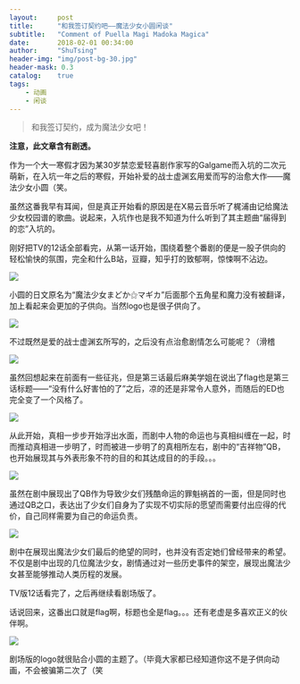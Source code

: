 ```yaml
---
layout:     post
title:      "和我签订契约吧——魔法少女小圆闲谈"
subtitle:   "Comment of Puella Magi Madoka Magica"
date:       2018-02-01 00:34:00
author:     "ShuTsing"
header-img: "img/post-bg-30.jpg"
header-mask: 0.3
catalog:    true
tags:
    - 动画
    - 闲谈
---
```


> 和我签订契约，成为魔法少女吧！

**注意，此文章含有剧透。**

作为一个大一寒假才因为某30岁禁恋爱轻喜剧作家写的Galgame而入坑的二次元萌新，在入坑一年之后的寒假，开始补爱的战士虚渊玄用爱而写的治愈大作——魔法少女小圆（笑。

虽然这番我早有耳闻，但是真正开始看的原因是在X易云音乐听了梶浦由记给魔法少女校园谱的歌曲。说起来，入坑作也是我不知道为什么听到了其主题曲“届得到的恋”入坑的。

刚好把TV的12话全部看完，从第一话开始，围绕着整个番剧的便是一股子供向的轻松愉快的氛围，完全和什么B站，豆瓣，知乎打的致郁啊，惊悚啊不沾边。

![](http://i4.bvimg.com/630678/53b87482a3455374s.png)

小圆的日文原名为“魔法少女まどか⚝マギカ”后面那个五角星和魔力没有被翻译，加上看起来会更加的子供向。当然logo也是很子供向了。

![](http://i4.bvimg.com/630678/62afa65da133cefds.png)

不过既然是爱的战士虚渊玄所写的，之后没有点治愈剧情怎么可能呢？（滑稽

![](https://pic3.zhimg.com/80/02007d55770a241b85241aa5b0bc33ec_hd.jpg)

虽然回想起来在前面有一些征兆，但是第三话最后麻美学姐在说出了flag也是第三话标题——“没有什么好害怕的了”之后，凉的还是非常令人意外，而随后的ED也完全变了一个风格了。

![](http://i4.bvimg.com/630678/293e069403d15612s.png)

从此开始，真相一步步开始浮出水面，而剧中人物的命运也与真相纠缠在一起，时而推动真相进一步明了，时而被进一步明了的真相所左右，剧中的“吉祥物”QB，也开始展现其与外表形象不符的目的和其达成目的的手段。。。

![](https://pic2.zhimg.com/80/6ddabcafc1b45b74745d1988d8a50b49_hd.jpg)

虽然在剧中展现出了QB作为导致少女们残酷命运的罪魁祸首的一面，但是同时也通过QB之口，表达出了少女们自身为了实现不切实际的愿望而需要付出应得的代价，自己同样需要为自己的命运负责。

![](http://i4.bvimg.com/630678/e1a1a85f092e47d7s.png)

剧中在展现出魔法少女们最后的绝望的同时，也并没有否定她们曾经带来的希望。不仅是剧中出现的几位魔法少女，剧情通过对一些历史事件的架空，展现出魔法少女甚至能够推动人类历程的发展。

TV版12话看完了，之后再继续看剧场版了。

话说回来，这番出口就是flag啊，标题也全是flag。。。还有老虚是多喜欢正义的伙伴啊。

![](http://i4.bvimg.com/630678/8f67a26116cb6baas.png)

剧场版的logo就很贴合小圆的主题了。（毕竟大家都已经知道你这不是子供向动画，不会被骗第二次了（笑
